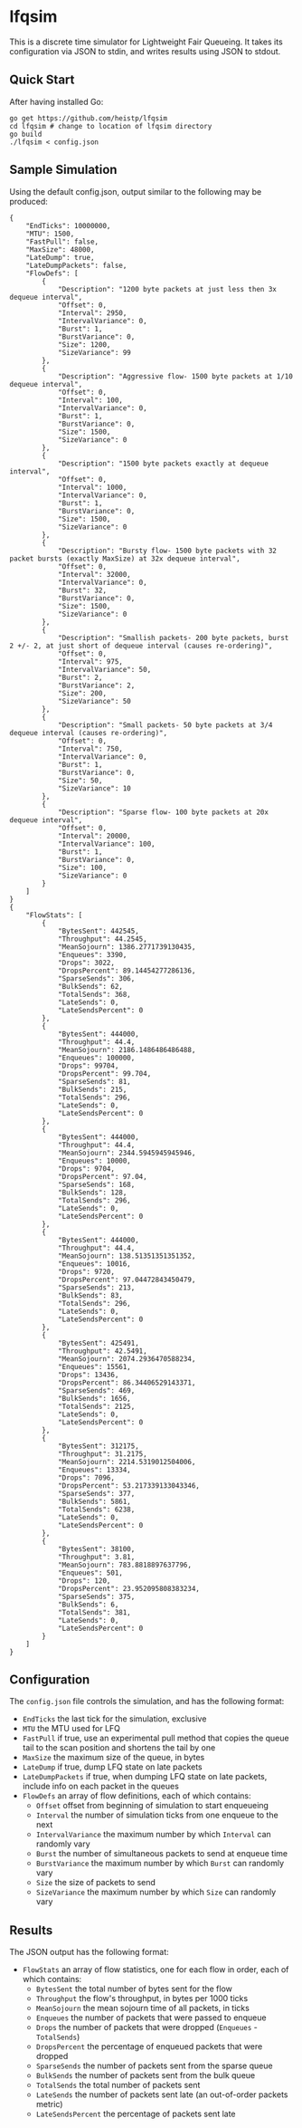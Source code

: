 # lfqsim

This is a discrete time simulator for Lightweight Fair Queueing. It takes its
configuration via JSON to stdin, and writes results using JSON to stdout.

## Quick Start

After having installed Go:

```
go get https://github.com/heistp/lfqsim
cd lfqsim # change to location of lfqsim directory
go build
./lfqsim < config.json
```

## Sample Simulation

Using the default config.json, output similar to the following may be produced:

```
{
    "EndTicks": 10000000,
    "MTU": 1500,
    "FastPull": false,
    "MaxSize": 48000,
    "LateDump": true,
    "LateDumpPackets": false,
    "FlowDefs": [
        {
            "Description": "1200 byte packets at just less then 3x dequeue interval",
            "Offset": 0,
            "Interval": 2950,
            "IntervalVariance": 0,
            "Burst": 1,
            "BurstVariance": 0,
            "Size": 1200,
            "SizeVariance": 99
        },
        {
            "Description": "Aggressive flow- 1500 byte packets at 1/10 dequeue interval",
            "Offset": 0,
            "Interval": 100,
            "IntervalVariance": 0,
            "Burst": 1,
            "BurstVariance": 0,
            "Size": 1500,
            "SizeVariance": 0
        },
        {
            "Description": "1500 byte packets exactly at dequeue interval",
            "Offset": 0,
            "Interval": 1000,
            "IntervalVariance": 0,
            "Burst": 1,
            "BurstVariance": 0,
            "Size": 1500,
            "SizeVariance": 0
        },
        {
            "Description": "Bursty flow- 1500 byte packets with 32 packet bursts (exactly MaxSize) at 32x dequeue interval",
            "Offset": 0,
            "Interval": 32000,
            "IntervalVariance": 0,
            "Burst": 32,
            "BurstVariance": 0,
            "Size": 1500,
            "SizeVariance": 0
        },
        {
            "Description": "Smallish packets- 200 byte packets, burst 2 +/- 2, at just short of dequeue interval (causes re-ordering)",
            "Offset": 0,
            "Interval": 975,
            "IntervalVariance": 50,
            "Burst": 2,
            "BurstVariance": 2,
            "Size": 200,
            "SizeVariance": 50
        },
        {
            "Description": "Small packets- 50 byte packets at 3/4 dequeue interval (causes re-ordering)",
            "Offset": 0,
            "Interval": 750,
            "IntervalVariance": 0,
            "Burst": 1,
            "BurstVariance": 0,
            "Size": 50,
            "SizeVariance": 10
        },
        {
            "Description": "Sparse flow- 100 byte packets at 20x dequeue interval",
            "Offset": 0,
            "Interval": 20000,
            "IntervalVariance": 100,
            "Burst": 1,
            "BurstVariance": 0,
            "Size": 100,
            "SizeVariance": 0
        }
    ]
}
{
    "FlowStats": [
        {
            "BytesSent": 442545,
            "Throughput": 44.2545,
            "MeanSojourn": 1386.2771739130435,
            "Enqueues": 3390,
            "Drops": 3022,
            "DropsPercent": 89.14454277286136,
            "SparseSends": 306,
            "BulkSends": 62,
            "TotalSends": 368,
            "LateSends": 0,
            "LateSendsPercent": 0
        },
        {
            "BytesSent": 444000,
            "Throughput": 44.4,
            "MeanSojourn": 2186.1486486486488,
            "Enqueues": 100000,
            "Drops": 99704,
            "DropsPercent": 99.704,
            "SparseSends": 81,
            "BulkSends": 215,
            "TotalSends": 296,
            "LateSends": 0,
            "LateSendsPercent": 0
        },
        {
            "BytesSent": 444000,
            "Throughput": 44.4,
            "MeanSojourn": 2344.5945945945946,
            "Enqueues": 10000,
            "Drops": 9704,
            "DropsPercent": 97.04,
            "SparseSends": 168,
            "BulkSends": 128,
            "TotalSends": 296,
            "LateSends": 0,
            "LateSendsPercent": 0
        },
        {
            "BytesSent": 444000,
            "Throughput": 44.4,
            "MeanSojourn": 138.51351351351352,
            "Enqueues": 10016,
            "Drops": 9720,
            "DropsPercent": 97.04472843450479,
            "SparseSends": 213,
            "BulkSends": 83,
            "TotalSends": 296,
            "LateSends": 0,
            "LateSendsPercent": 0
        },
        {
            "BytesSent": 425491,
            "Throughput": 42.5491,
            "MeanSojourn": 2074.2936470588234,
            "Enqueues": 15561,
            "Drops": 13436,
            "DropsPercent": 86.34406529143371,
            "SparseSends": 469,
            "BulkSends": 1656,
            "TotalSends": 2125,
            "LateSends": 0,
            "LateSendsPercent": 0
        },
        {
            "BytesSent": 312175,
            "Throughput": 31.2175,
            "MeanSojourn": 2214.5319012504006,
            "Enqueues": 13334,
            "Drops": 7096,
            "DropsPercent": 53.217339133043346,
            "SparseSends": 377,
            "BulkSends": 5861,
            "TotalSends": 6238,
            "LateSends": 0,
            "LateSendsPercent": 0
        },
        {
            "BytesSent": 38100,
            "Throughput": 3.81,
            "MeanSojourn": 783.8818897637796,
            "Enqueues": 501,
            "Drops": 120,
            "DropsPercent": 23.952095808383234,
            "SparseSends": 375,
            "BulkSends": 6,
            "TotalSends": 381,
            "LateSends": 0,
            "LateSendsPercent": 0
        }
    ]
}
```

## Configuration

The `config.json` file controls the simulation, and has the following format:

* `EndTicks` the last tick for the simulation, exclusive
* `MTU` the MTU used for LFQ
* `FastPull` if true, use an experimental pull method that copies the queue
  tail to the scan position and shortens the tail by one
* `MaxSize` the maximum size of the queue, in bytes
* `LateDump` if true, dump LFQ state on late packets
* `LateDumpPackets` if true, when dumping LFQ state on late packets, include
  info on each packet in the queues
* `FlowDefs` an array of flow definitions, each of which contains:
  * `Offset` offset from beginning of simulation to start enqueueing
  * `Interval` the number of simulation ticks from one enqueue to the next
  * `IntervalVariance` the maximum number by which `Interval` can randomly vary
  * `Burst` the number of simultaneous packets to send at enqueue time
  * `BurstVariance` the maximum number by which `Burst` can randomly vary
  * `Size` the size of packets to send
  * `SizeVariance` the maximum number by which `Size` can randomly vary

## Results

The JSON output has the following format:

* `FlowStats` an array of flow statistics, one for each flow in order, each of
  which contains:
  * `BytesSent` the total number of bytes sent for the flow
  * `Throughput` the flow's throughput, in bytes per 1000 ticks
  * `MeanSojourn` the mean sojourn time of all packets, in ticks
  * `Enqueues` the number of packets that were passed to enqueue
  * `Drops` the number of packets that were dropped (`Enqueues` - `TotalSends`)
  * `DropsPercent` the percentage of enqueued packets that were dropped
  * `SparseSends` the number of packets sent from the sparse queue
  * `BulkSends` the number of packets sent from the bulk queue
  * `TotalSends` the total number of packets sent
  * `LateSends` the number of packets sent late (an out-of-order packets metric)
  * `LateSendsPercent` the percentage of packets sent late
